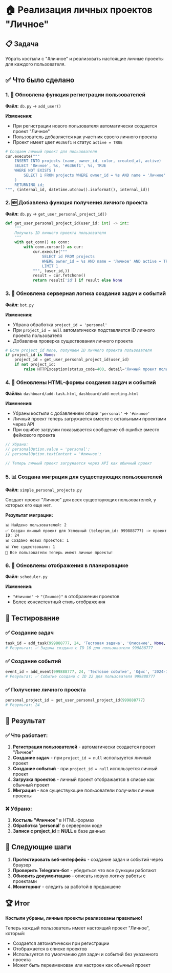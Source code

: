 # 🏠 Реализация личных проектов "Личное"

## 📋 Задача
Убрать костыли с "#личное" и реализовать настоящие личные проекты для каждого пользователя.

## ✅ Что было сделано

### 1. 🔧 Обновлена функция регистрации пользователей
**Файл:** `db.py` → `add_user()`

**Изменения:**
- При регистрации нового пользователя автоматически создается проект "Личное"
- Пользователь добавляется как участник своего личного проекта
- Проект имеет цвет `#6366f1` и статус `active = TRUE`

```python
# Создаем личный проект для пользователя
cur.execute("""
    INSERT INTO projects (name, owner_id, color, created_at, active)
    SELECT 'Личное', %s, '#6366f1', %s, TRUE
    WHERE NOT EXISTS (
        SELECT 1 FROM projects WHERE owner_id = %s AND name = 'Личное'
    )
    RETURNING id;
""", (internal_id, datetime.utcnow().isoformat(), internal_id))
```

### 2. 🆕 Добавлена функция получения личного проекта
**Файл:** `db.py` → `get_user_personal_project_id()`

```python
def get_user_personal_project_id(user_id: int) -> int:
    """
    Получить ID личного проекта пользователя
    """
    with get_conn() as conn:
        with conn.cursor() as cur:
            cur.execute("""
                SELECT id FROM projects 
                WHERE owner_id = %s AND name = 'Личное' AND active = TRUE
                LIMIT 1
            """, (user_id,))
            result = cur.fetchone()
            return result['id'] if result else None
```

### 3. 🔄 Обновлена серверная логика создания задач и событий
**Файл:** `bot.py`

**Изменения:**
- Убрана обработка `project_id = 'personal'`
- При `project_id = null` автоматически подставляется ID личного проекта пользователя
- Добавлена проверка существования личного проекта

```python
# Если project_id None, получаем ID личного проекта пользователя
if project_id is None:
    project_id = get_user_personal_project_id(user_id)
    if not project_id:
        raise HTTPException(status_code=400, detail="Личный проект пользователя не найден")
```

### 4. 🎨 Обновлены HTML-формы создания задач и событий
**Файлы:** `dashboard/add-task.html`, `dashboard/add-meeting.html`

**Изменения:**
- Убраны костыли с добавлением опции `'personal'` → `'#личное'`
- Личный проект теперь загружается вместе с остальными проектами через API
- При ошибке загрузки показывается сообщение об ошибке вместо фейкового проекта

```javascript
// Убрано:
// personalOption.value = 'personal';
// personalOption.textContent = '#личное';

// Теперь личный проект загружается через API как обычный проект
```

### 5. 📊 Создана миграция для существующих пользователей
**Файл:** `simple_personal_projects.py`

Создает проект "Личное" для всех существующих пользователей, у которых его еще нет.

**Результат миграции:**
```
📊 Найдено пользователей: 2
✅ Создан личный проект для Успешный (telegram_id: 999888777) -> проект ID: 24
📊 Создано новых проектов: 1
📊 Уже существовало: 1
🎉 Все пользователи теперь имеют личные проекты!
```

### 6. 🔄 Обновлены отображения в планировщике
**Файл:** `scheduler.py`

**Изменения:**
- `"#личное"` → `"(Личное)"` в отображении проектов
- Более консистентный стиль отображения

## 🧪 Тестирование

### ✅ Создание задач
```python
task_id = add_task(999888777, 24, 'Тестовая задача', 'Описание', None, 'обычная')
# Результат: ✅ Задача создана с ID 16 для пользователя 999888777
```

### ✅ Создание событий
```python
event_id = add_event(999888777, 24, 'Тестовое событие', 'Офис', '2024-12-20T10:00:00', '2024-12-20T11:00:00')
# Результат: ✅ Событие создано с ID 22 для пользователя 999888777
```

### ✅ Получение личного проекта
```python
personal_project_id = get_user_personal_project_id(999888777)
# Результат: 24
```

## 🎯 Результат

### ✅ Что работает:
1. **Регистрация пользователей** - автоматически создается проект "Личное"
2. **Создание задач** - при `project_id = null` используется личный проект
3. **Создание событий** - при `project_id = null` используется личный проект
4. **Загрузка проектов** - личный проект отображается в списке как обычный проект
5. **Миграция** - все существующие пользователи получили личные проекты

### ❌ Убрано:
1. **Костыль "#личное"** в HTML-формах
2. **Обработка 'personal'** в серверном коде
3. **Записи с project_id = NULL** в базе данных

## 🔄 Следующие шаги

1. **Протестировать веб-интерфейс** - создание задач и событий через браузер
2. **Проверить Telegram-бот** - убедиться что все функции работают
3. **Обновить документацию** - описать новую логику работы с проектами
4. **Мониторинг** - следить за работой в продакшене

## 🏆 Итог

**Костыли убраны, личные проекты реализованы правильно!**

Теперь каждый пользователь имеет настоящий проект "Личное", который:
- Создается автоматически при регистрации
- Отображается в списке проектов
- Используется по умолчанию для задач и событий без указанного проекта
- Может быть переименован или настроен как обычный проект